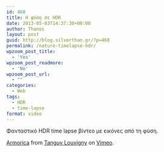 ```yaml
---
id: 468
title: Η φύση σε HDR
date: 2013-05-03T14:37:30+00:00
author: Thanos
layout: post
guid: http://blog.silverthan.gr/?p=468
permalink: /nature-timelapse-hdr/
wpzoom_post_title:
  - 'Yes'
wpzoom_post_readmore:
  - 'No'
wpzoom_post_url:
  - ""
categories:
  - Web
tags:
  - HDR
  - time-lapse
format: video
---
```

Φανταστικό HDR time lapse βίντεο με εικόνες από τη φύση.

[Armorica](http://vimeo.com/55959899) from [Tanguy Louvigny](http://vimeo.com/hdrskies) on [Vimeo](http://vimeo.com).